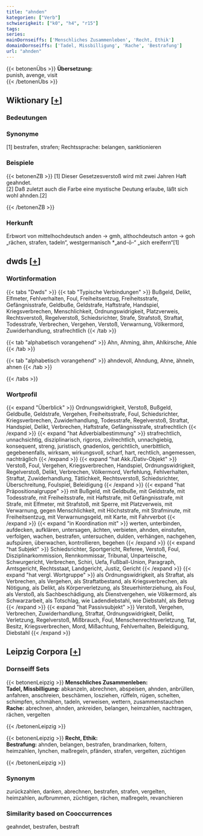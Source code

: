 ```yaml
---
title: "ahnden"
kategorien: ["Verb"]
schwierigkeit: ["k0", "h4", "r15"]
tags:
series:
mainDornseiffs: ['Menschliches Zusammenleben', 'Recht, Ethik']
domainDornseiffs: ['Tadel, Missbilligung', 'Rache', 'Bestrafung']
url: "ahnden"
---
```


{{< betonenÜbs >}}
**Übersetzung:**  
punish, avenge, visit  
{{< /betonenÜbs >}}

## Wiktionary [[+](https://de.wiktionary.org/wiki/ahnden)]

### Bedeutungen

### Synonyme
[1] bestrafen, strafen; Rechtssprache: belangen, sanktionieren  

### Beispiele
{{< betonenZB >}}
[1] Dieser Gesetzesverstoß wird mit zwei Jahren Haft geahndet.  
[2] Daß zuletzt auch die Farbe eine mystische Deutung erlaube, läßt sich wohl ahnden.[2]  

{{< /betonenZB >}}
### Herkunft
Erbwort von mittelhochdeutsch anden → gmh, althochdeutsch anton → goh „rächen, strafen, tadeln“, westgermanisch *„and-ō-“ „sich ereifern“[1]  



## dwds [[+](https://www.dwds.de/wb/ahnden)]

### Wortinformation
{{< tabs "Dwds" >}}
{{< tab "Typische Verbindungen" >}}
Bußgeld, Delikt, Elfmeter, Fehlverhalten, Foul, Freiheitsentzug, Freiheitsstrafe, Gefängnisstrafe, Geldbuße, Geldstrafe, Haftstrafe, Handspiel, Kriegsverbrechen, Menschlichkeit, Ordnungswidrigkeit, Platzverweis, Rechtsverstoß, Regelverstoß, Schiedsrichter, Strafe, Strafstoß, Straftat, Todesstrafe, Verbrechen, Vergehen, Verstoß, Verwarnung, Völkermord, Zuwiderhandlung, strafrechtlich
{{< /tab >}}

{{< tab "alphabetisch vorangehend" >}}
Ahn, Ahming, ähm, Ahlkirsche, Ahle
{{< /tab >}}

{{< tab "alphabetisch vorangehend" >}}
ahndevoll, Ahndung, Ahne, ähneln, ahnen
{{< /tab >}}

{{< /tabs >}}

### Wortprofil
{{< expand "Überblick" >}} Ordnungswidrigkeit, Verstoß, Bußgeld, Geldbuße, Geldstrafe, Vergehen, Freiheitsstrafe, Foul, Schiedsrichter, Kriegsverbrechen, Zuwiderhandlung, Todesstrafe, Regelverstoß, Straftat, Handspiel, Delikt, Verbrechen, Haftstrafe, Gefängnisstrafe, strafrechtlich {{< /expand >}}
{{< expand "hat Adverbialbestimmung" >}} strafrechtlich, unnachsichtig, disziplinarisch, rigoros, zivilrechtlich, unnachgiebig, konsequent, streng, juristisch, gnadenlos, gerichtlich, unerbittlich, gegebenenfalls, wirksam, wirkungsvoll, scharf, hart, rechtlich, angemessen, nachträglich {{< /expand >}}
{{< expand "hat Akk./Dativ-Objekt" >}} Verstoß, Foul, Vergehen, Kriegsverbrechen, Handspiel, Ordnungswidrigkeit, Regelverstoß, Delikt, Verbrechen, Völkermord, Verfehlung, Fehlverhalten, Straftat, Zuwiderhandlung, Tätlichkeit, Rechtsverstoß, Schiedsrichter, Überschreitung, Foulspiel, Beleidigung {{< /expand >}}
{{< expand "hat Präpositionalgruppe" >}} mit Bußgeld, mit Geldbuße, mit Geldstrafe, mit Todesstrafe, mit Freiheitsstrafe, mit Haftstrafe, mit Gefängnisstrafe, mit Strafe, mit Elfmeter, mit Strafstoß, mit Sperre, mit Platzverweis, mit Verwarnung, gegen Menschlichkeit, mit Höchststrafe, mit Strafminute, mit Freiheitsentzug, mit Verwarnungsgeld, mit Karte, mit Fahrverbot {{< /expand >}}
{{< expand "in Koordination mit" >}} werten, unterbinden, aufdecken, aufklären, untersagen, ächten, verbieten, ahnden, einstufen, verfolgen, wachen, bestrafen, untersuchen, dulden, verhängen, nachgehen, aufspüren, überwachen, kontrollieren, begehen {{< /expand >}}
{{< expand "hat Subjekt" >}} Schiedsrichter, Sportgericht, Referee, Verstoß, Foul, Disziplinarkommission, Rennkommissar, Tribunal, Unparteiische, Schwurgericht, Verbrechen, Schiri, Uefa, Fußball-Union, Paragraph, Amtsgericht, Rechtsstaat, Landgericht, Justiz, Gericht {{< /expand >}}
{{< expand "hat vergl. Wortgruppe" >}} als Ordnungswidrigkeit, als Straftat, als Verbrechen, als Vergehen, als Straftatbestand, als Kriegsverbrechen, als Nötigung, als Delikt, als Körperverletzung, als Steuerhinterziehung, als Foul, als Verstoß, als Sachbeschädigung, als Dienstvergehen, wie Völkermord, als Schwarzarbeit, als Totschlag, wie Ladendiebstahl, wie Diebstahl, als Betrug {{< /expand >}}
{{< expand "hat Passivsubjekt" >}} Verstoß, Vergehen, Verbrechen, Zuwiderhandlung, Straftat, Ordnungswidrigkeit, Delikt, Verletzung, Regelverstoß, Mißbrauch, Foul, Menschenrechtsverletzung, Tat, Besitz, Kriegsverbrechen, Mord, Mißachtung, Fehlverhalten, Beleidigung, Diebstahl {{< /expand >}}

## Leipzig Corpora [[+](https://corpora.uni-leipzig.de/en/res?word=ahnden&corpusId=deu_newscrawl-public_2018)]

### Dornseiff Sets
{{< betonenLeipzig >}}
**Menschliches Zusammenleben:**  
**Tadel, Missbilligung:** abkanzeln, abrechnen, abspeisen, ahnden, anbrüllen, anfahren, anschreien, beschämen, losziehen, rüffeln, rügen, schelten, schimpfen, schmähen, tadeln, verweisen, wettern, zusammenstauchen  
**Rache:** abrechnen, ahnden, ankreiden, belangen, heimzahlen, nachtragen, rächen, vergelten  

{{< /betonenLeipzig >}}


{{< betonenLeipzig >}}
**Recht, Ethik:**  
**Bestrafung:** ahnden, belangen, bestrafen, brandmarken, foltern, heimzahlen, lynchen, maßregeln, pfänden, strafen, vergelten, züchtigen  

{{< /betonenLeipzig >}}

### Synonym
zurückzahlen, danken, abrechnen, bestrafen, strafen, vergelten, heimzahlen, aufbrummen, züchtigen, rächen, maßregeln, revanchieren


### Similarity based on Cooccurrences
geahndet, bestrafen, bestraft

